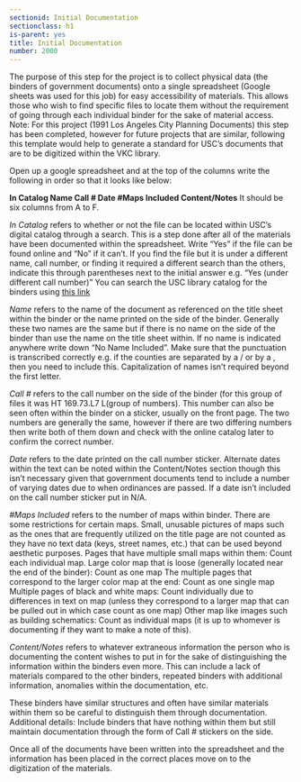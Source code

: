 ```yaml
---
sectionid: Initial Documentation
sectionclass: h1
is-parent: yes
title: Initial Documentation
number: 2000
---
```


The purpose of this step for the project is to collect physical data (the binders of government documents) onto a single spreadsheet (Google sheets was used for this job) for easy accessibility of materials. This allows those who wish to find specific files to locate them without the requirement of going through each individual binder for the sake of material access.
Note: For this project (1991 Los Angeles City Planning Documents) this step has been completed, however for future projects that are similar, following this template would help to generate a standard for USC’s documents that are to be digitized within the VKC library.

Open up a google spreadsheet and at the top of the columns write the following in order so that it looks like below: 

**In Catalog    Name    Call #    Date    #Maps Included    Content/Notes**
It should be six columns from A to F.

*In Catalog* refers to whether or not the file can be located within USC’s digital catalog through a search. This is a step done after all of the materials have been documented within the spreadsheet. Write “Yes” if the file can be found online and “No” if it can’t. If you find the file but it is under a different name, call number, or finding it required a different search than the others, indicate this through parentheses next to the initial answer e.g. “Yes (under different call number)”
You can search the USC library catalog for the binders using [this link](https://libraries.usc.edu/)

*Name* refers to the name of the document as referenced on the title sheet within the binder or the name printed on the side of the binder. Generally these two names are the same but if there is no name on the side of the binder than use the name on the title sheet within. If no name is indicated anywhere write down “No Name Included”. Make sure that the punctuation is transcribed correctly e.g. if the counties are separated by a / or by a , then you need to include this. Capitalization of names isn’t required beyond the first letter.

*Call #* refers to the call number on the side of the binder (for this group of files it was HT 169.73.L7 L(group of numbers). This number can also be seen often within the binder on a sticker, usually on the front page. The two numbers are generally the same, however if there are two differing numbers then write both of them down and check with the online catalog later to confirm the correct number.

*Date* refers to the date printed on the call number sticker. Alternate dates within the text can be noted within the Content/Notes section though this isn’t necessary given that government documents tend to include a number of varying dates due to when ordinances are passed. If a date isn’t included on the call number sticker put in N/A.

*#Maps Included* refers to the number of maps within binder. There are some restrictions for certain maps. 
Small, unusable pictures of maps such as the ones that are frequently utilized on the title page are not counted as they have no text data (keys, street names, etc.) that can be used beyond aesthetic purposes. 
Pages that have multiple small maps within them: Count each individual map.
Large color map that is loose (generally located near the end of the binder): Count as one map
The multiple pages that correspond to the larger color map at the end: Count as one single map
Multiple pages of black and white maps: Count individually due to differences in text on map (unless they correspond to a larger map that can be pulled out in which case count as one map)
Other map like images such as building schematics: Count as individual maps (it is up to whomever is documenting if they want to make a note of this).

*Content/Notes* refers to whatever extraneous information the person who is documenting the content wishes to put in for the sake of distinguishing the information within the binders even more. This can include a lack of materials compared to the other binders, repeated binders with additional information, anomalies within the documentation, etc. 

These binders have similar structures and often have similar materials within them so be careful to distinguish them through documentation.
Additional details: Include binders that have nothing within them but still maintain documentation through the form of Call # stickers on the side.

Once all of the documents have been written into the spreadsheet and the information has been placed in the correct places move on to the digitization of the materials. 

